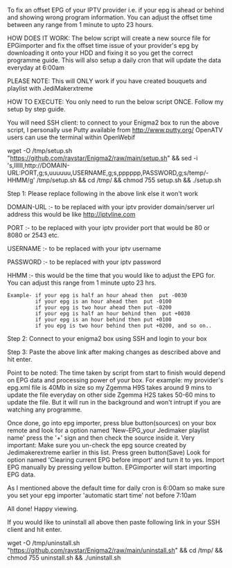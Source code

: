 To fix an offset EPG of your IPTV provider i.e. if your epg is ahead or behind and showing wrong program information. You can adjust the offset time between any range from 1 minute to upto 23 hours.

HOW DOES IT WORK: The below script will create a new source file for EPGimporter and fix the offset time issue of your provider's epg by downloading it onto your HDD and fixing it so you get the correct programme guide. This will also setup a daily cron that will update the data everyday at 6:00am

PLEASE NOTE: This will ONLY work if you have created bouquets and playlist with JediMakerxtreme

HOW TO EXECUTE: You only need to run the below script ONCE. Follow my setup by step guide.

You will need SSH client: to connect to your Enigma2 box to run the above script, I personally use Putty available from http://www.putty.org/
OpenATV users can use the terminal within OpenWebif

wget -O /tmp/setup.sh "https://github.com/ravstar/Enigma2/raw/main/setup.sh" && sed -i 's,llllll,http://DOMAIN-URL:PORT,g;s,uuuuuu,USERNAME,g;s,pppppp,PASSWORD,g;s/temp/-HHMM/g' /tmp/setup.sh && cd /tmp/ && chmod 755 setup.sh && ./setup.sh

Step 1: Please replace following in the above link else it won't work

DOMAIN-URL :- to be replaced with your iptv provider domain/server url address this would be like http://iptvline.com

PORT :- to be replaced with your iptv provider port that would be 80 or 8080 or 2543 etc.

USERNAME :- to be replaced with your iptv username

PASSWORD :- to be replaced with your iptv password

HHMM :- this would be the time that you would like to adjust the EPG for. You can adjust this range from 1 minute upto 23 hrs.
    
    Example- if your epg is half an hour ahead then  put -0030
             if your epg is an hour ahead then  put -0100
             if your epg is two hour ahead then put -0200
             if your epg is half an hour behind then  put +0030
             if your epg is an hour behind then put +0100
             if you epg is two hour behind then put +0200, and so on..

Step 2: Connect to your enigma2 box using SSH and login to your box

Step 3: Paste the above link after making changes as described above and hit enter.

Point to be noted: The time taken by script from start to finish would depend on EPG data and processing power of your box. For example: my provider's epg.xml file is 40Mb in size so my Zgemma H9S takes around 9 mins to update the file everyday on other side Zgemma H2S takes 50-60 mins to update the file. But it will run in the background and won't intrupt if you are watching any programme.

Once done, go into epg importer, press blue button(sources) on your box remote and look for a option named 'New-EPG_your Jedimaker playlist name'
press the '+' sign and then check the source inside it.
Very important: Make sure you un-check the epg source created by Jedimakerextreme earlier in this list.
Press green button(Save)
Look for option named 'Clearing current EPG before import' and turn it to yes.
Import EPG manually by pressing yellow button.
EPGimporter will start importing EPG data.

As I mentioned above the default time for daily cron is 6:00am so make sure you set your epg importer 'automatic start time' not before 7:10am

All done! Happy viewing.

If you would like to uninstall all above then paste following link in your SSH client and hit enter.

wget -O /tmp/uninstall.sh "https://github.com/ravstar/Enigma2/raw/main/uninstall.sh" && cd /tmp/ && chmod 755 uninstall.sh && ./uninstall.sh
